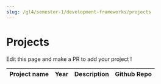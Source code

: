 ```yaml
---
slug: /gl4/semester-1/development-frameworks/projects
---
```


# Projects

Edit this page and make a PR to add your project !

| Project name | Year | Description | Github Repo
| --- | --- | --- | --- |
